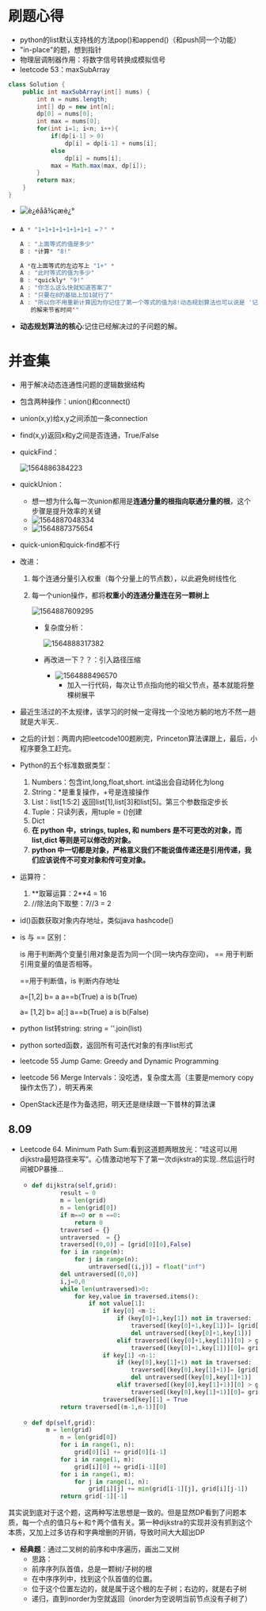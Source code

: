 # 刷题心得

- python的list默认支持栈的方法pop()和append()（和push同一个功能）
- "in-place"的题，想到指针
- 物理层调制器作用：将数字信号转换成模拟信号
- leetcode 53：maxSubArray

```java
class Solution {
    public int maxSubArray(int[] nums) {
        int n = nums.length;
        int[] dp = new int[n];
        dp[0] = nums[0];
        int max = nums[0];
        for(int i=1; i<n; i++){
            if(dp[i-1] > 0)
                dp[i] = dp[i-1] + nums[i];
            else
                dp[i] = nums[i];
            max = Math.max(max, dp[i]);
        }
        return max;
    }
}
```

- ![è¿éåå¾çæè¿°](https://img-blog.csdn.net/20170715202503459?watermark/2/text/aHR0cDovL2Jsb2cuY3Nkbi5uZXQvdTAxMzMwOTg3MA==/font/5a6L5L2T/fontsize/400/fill/I0JBQkFCMA==/dissolve/70/gravity/SouthEast)

- ```java
  A * "1+1+1+1+1+1+1+1 =？" *
  
  A : "上面等式的值是多少"
  B : *计算* "8!"
  
  A *在上面等式的左边写上 "1+" *
  A : "此时等式的值为多少"
  B : *quickly* "9!"
  A : "你怎么这么快就知道答案了"
  A : "只要在8的基础上加1就行了"
  A : "所以你不用重新计算因为你记住了第一个等式的值为8!动态规划算法也可以说是 '记住求过
     的解来节省时间'"
  ```

- **动态规划算法的核心**:记住已经解决过的子问题的解。

# 并查集

- 用于解决动态连通性问题的逻辑数据结构

- 包含两种操作：union()和connect()

- union(x,y)给x,y之间添加一条connection

- find(x,y)返回x和y之间是否连通，True/False

- quickFind：

  ![1564886384223](C:\Users\10421\AppData\Roaming\Typora\typora-user-images\1564886384223.png)

- quickUnion：

  - 想一想为什么每一次union都用是**连通分量的根指向联通分量的根**，这个步骤是提升效率的关键
  - ![1564887048334](C:\Users\10421\AppData\Roaming\Typora\typora-user-images\1564887048334.png)
  - ![1564887375654](C:\Users\10421\AppData\Roaming\Typora\typora-user-images\1564887375654.png)

- quick-union和quick-find都不行

- 改进：

  1. 每个连通分量引入权重（每个分量上的节点数），以此避免树线性化

  2. 每一个union操作，都将**权重小的连通分量连在另一颗树上**

     ![1564887609295](C:\Users\10421\AppData\Roaming\Typora\typora-user-images\1564887609295.png)

     - 复杂度分析：

       ![1564888317382](C:\Users\10421\AppData\Roaming\Typora\typora-user-images\1564888317382.png)

     - 再改进一下？？：引入路径压缩

       - ![1564888496570](C:\Users\10421\AppData\Roaming\Typora\typora-user-images\1564888496570.png)
         - 加入一行代码，每次让节点指向他的祖父节点，基本就能将整棵树展平



- 最近生活过的不太规律，该学习的时候一定得找一个没地方躺的地方不然一趟就是大半天..
- 之后的计划：两周内把leetcode100题刷完，Princeton算法课跟上，最后，小程序要急工赶完。



- Python的五个标准数据类型：

  1. Numbers：包含int,long,float,short. int溢出会自动转化为long
  2. String：*是重复操作，+号是连接操作
  3. List：list[1:5:2] 返回list[1],list[3]和list[5]。第三个参数指定步长
  4. Tuple：只读列表，用tuple = ()创建
  5. Dict
  6. **在 python 中，strings, tuples, 和 numbers 是不可更改的对象，而 list,dict 等则是可以修改的对象。**
  7. **python 中一切都是对象，严格意义我们不能说值传递还是引用传递，我们应该说传不可变对象和传可变对象。**

- 运算符：

  1. $**$取幂运算：2**4 = 16
  2. //除法向下取整：7//3 = 2

- id()函数获取对象内存地址，类似java hashcode()

- is 与 == 区别：

  is 用于判断两个变量引用对象是否为同一个(同一块内存空间)， == 用于判断引用变量的值是否相等。

  ==用于判断值，is 判断内存地址

  a=[1,2]  b= a   a==b(True) a is b(True)

  a= [1,2] b= a[:]  a==b(True)  a is b(False)

- python list转string: 
        string = ''.join(list)

- python sorted函数，返回所有可迭代对象的有序list形式





- leetcode 55 Jump Game: Greedy and Dynamic Programming
- leetcode 56 Merge Intervals：没吃透，复杂度太高（主要是memory copy操作太伤了），明天再来
- OpenStack还是作为备选把，明天还是继续跟一下普林的算法课



## 8.09

- Leetcode 64. Minimum Path Sum:看到这道题两眼放光：“哇这可以用dijkstra最短路径来写”。心情激动地写下了第一次dijkstra的实现..然后运行时间被DP暴捶...

  - ```python
    def dijkstra(self,grid):
            result = 0
            m = len(grid)
            n = len(grid[0])
            if m==0 or n ==0:
                return 0
            traversed = {}
            untraversed  = {}
            traversed[(0,0)] = [grid[0][0],False]
            for i in range(m):
                for j in range(n):
                    untraversed[(i,j)] = float("inf")
            del untraversed[(0,0)]
            i,j=0,0
            while len(untraversed)>0:
                for key,value in traversed.items():
                    if not value[1]:
                        if key[0] <m-1:
                            if (key[0]+1,key[1]) not in traversed:
                                traversed[(key[0]+1,key[1])]= [grid[key[0]+1][key[1]]+traversed[key][0],False]
                                del untraversed[(key[0]+1,key[1])]
                            elif traversed[(key[0]+1,key[1])][0] > grid[key[0]+1][key[1]]+traversed[key][0]:
                                traversed[(key[0]+1,key[1])][0]= grid[key[0]+1][key[1]]+traversed[key][0]
                        if key[1] <n-1:
                            if (key[0],key[1]+1) not in traversed:
                                traversed[(key[0],key[1]+1)]= [grid[key[0]][key[1]+1]+traversed[key][0],False]
                                del untraversed[(key[0],key[1]+1)]
                            elif traversed[(key[0],key[1]+1)][0] > grid[key[0]][key[1]+1]+traversed[key][0]:
                                traversed[(key[0],key[1]+1)][0]= grid[key[0]][key[1]+1]+traversed[key][0]
                        traversed[key][1] = True
            return traversed[(m-1,n-1)][0]
    ```

  - ```python
    def dp(self,grid):
    	m = len(grid)
            n = len(grid[0])
            for i in range(1, n):
                grid[0][i] += grid[0][i-1]
            for i in range(1, m):
                grid[i][0] += grid[i-1][0]
            for i in range(1, m):
                for j in range(1, n):
                    grid[i][j] += min(grid[i-1][j], grid[i][j-1])
            return grid[-1][-1]
    ```

其实说到底对于这个题，这两种写法思想是一致的。但是显然DP看到了问题本质，每一个点的值只与←和↑两个值有关。第一种dijkstra的实现并没有抓到这个本质，又加上过多访存和字典增删的开销，导致时间大大超出DP



- **经典题**：通过二叉树的前序和中序遍历，画出二叉树
  - 思路：
  - 前序序列队首值，总是一颗树/子树的根
  - 在中序序列中，找到这个队首值的位置。
  - 位于这个位置左边的，就是属于这个根的左子树；右边的，就是右子树
  - 递归，直到inorder为空就返回（inorder为空说明当前节点没有子树了）



